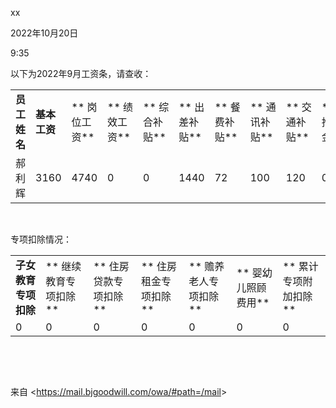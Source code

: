 xx

2022年10月20日

9:35

以下为2022年9月工资条，请查收：

|              |              |               |               |               |               |               |               |               |               |               |             |               |               |               |             |               |               |               |               |                 |             |               |
|---|----|----|---|---|----|---|----|----|---|---|---|---|---|---|---|----|----|----|----|----|----|-----|
| **员工姓名** | **基本工资** | ** 岗位工资** | ** 绩效工资** | ** 综合补贴** | ** 出差补贴** | ** 餐费补贴** | ** 通讯补贴** | ** 交通补贴** | ** 内推奖金** | ** 加班工资** | ** 其他加** | ** 转正扣差** | ** 缺勤扣款** | ** 管理扣款** | ** 其他减** | ** 应发合计** | ** 养老个人** | ** 失业个人** | ** 医疗个人** | ** 公积金个人** | ** 代扣税** | ** 实发合计** |
| 郝利辉       | 3160         | 4740          | 0             | 0             | 1440          | 72            | 100           | 120           | 0             | 0             | 0           | 0             | 0             | 0             | 0           | 9632          | 632           | 39.5          | 161           | 948             | 85.54       | 7765.96       |

 

专项扣除情况：

|                      |                       |                       |                       |                       |                     |                       |
|-----------|-----------|-----------|-----------|-----------|----------|----------|
| **子女教育专项扣除** | ** 继续教育专项扣除** | ** 住房贷款专项扣除** | ** 住房租金专项扣除** | ** 赡养老人专项扣除** | ** 婴幼儿照顾费用** | ** 累计专项附加扣除** |
| 0                    | 0                     | 0                     | 0                     | 0                     | 0                   | 0                     |

 

 

来自 \<<https://mail.bjgoodwill.com/owa/#path=/mail>\>

 

 

 

 
